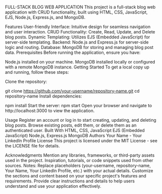 FULL-STACK BLOG WEB APPLICATION
This project is a full-stack blog web application with CRUD functionality, built using HTML, CSS, JavaScript, EJS, Node.js, Express.js, and MongoDB.

Features
User-friendly Interface: Intuitive design for seamless navigation and user interaction.
CRUD Functionality: Create, Read, Update, and Delete blog posts.
Dynamic Templating: Utilizes EJS (Embedded JavaScript) for server-side templating.
Backend: Node.js and Express.js for server-side logic and routing.
Database: MongoDB for storing and managing blog post data.
Prerequisites
Before running the application, ensure you have:

Node.js installed on your machine.
MongoDB installed locally or configured with a remote MongoDB instance.
Getting Started
To get a local copy up and running, follow these steps:

Clone the repository:

git clone https://github.com/your-username/repository-name.git
cd repository-name
Install dependencies:


npm install
Start the server:
npm start
Open your browser and navigate to http://localhost:3000 to view the application.

Usage
Register an account or log in to start creating, updating, and deleting blog posts.
Browse existing posts, edit them, or delete them as an authenticated user.
Built With
HTML, CSS, JavaScript
EJS (Embedded JavaScript)
Node.js, Express.js
MongoDB
Authors
Your Name - Your LinkedIn Profile
License
This project is licensed under the MIT License - see the LICENSE file for details.

Acknowledgments
Mention any libraries, frameworks, or third-party assets used in the project.
Inspiration, tutorials, or code snippets used from other sources.
Notes:
Replace placeholders (your-username, repository-name, Your Name, Your LinkedIn Profile, etc.) with your actual details.
Customize the sections and content based on your specific project's features and requirements.
Provide clear instructions and details to help users understand and use your application effectively.
